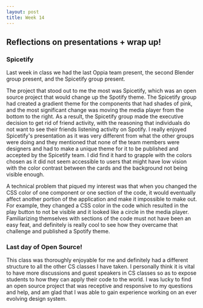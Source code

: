 ```yaml
---
layout: post
title: Week 14
---
```


## Reflections on presentations + wrap up! 
<!--more-->


###  Spicetify
Last week in class we had the last Oppia team present, the second Blender group present, and the Spicetify group present. 

The project that stood out to me the most was Spicetify, which was an open source project that would change up the Spotify theme. The Spicetify group had created a gradient theme for the components that had shades of pink, and the most significant change was moving the media player from the bottom to the right. As a result, the Spicetify group made the executive decision to get rid of friend activity, with the reasoning that individuals do not want to see their friends listening activity on Spotify. I really enjoyed Spicetify's presentation as it was very different from what the other groups were doing and they mentioned that none of the team members were designers and had to make a unique theme for it to be published and accepted by the Spicetify team. I did find it hard to grapple with the colors chosen as it did not seem accessible to users that might have low vision with the color contrast between the cards and the background not being visible enough. 

A technical problem that piqued my interest was that when you changed the CSS color of one component or one section of the code, it would eventually affect another portion of the application and make it impossible to make out. For example, they changed a CSS color in the code which resulted in the play button to not be visible and it looked like a circle in the media player. Familiarizing themselves with sections of the code must not have been an easy feat, and definitely is really cool to see how they overcame that challenge and published a Spotify theme. 

### Last day of Open Source! 
This class was thoroughly enjoyable for me and definitely had a different structure to all the other CS classes I have taken. I personally think it is vital to have more discussions and guest speakers in CS classes so as to expose students to how they can apply their code to the world. I was lucky to find an open source project that was receptive and responsive to my questions and help, and am glad that I was able to gain experience working on an ever evolving design system. 